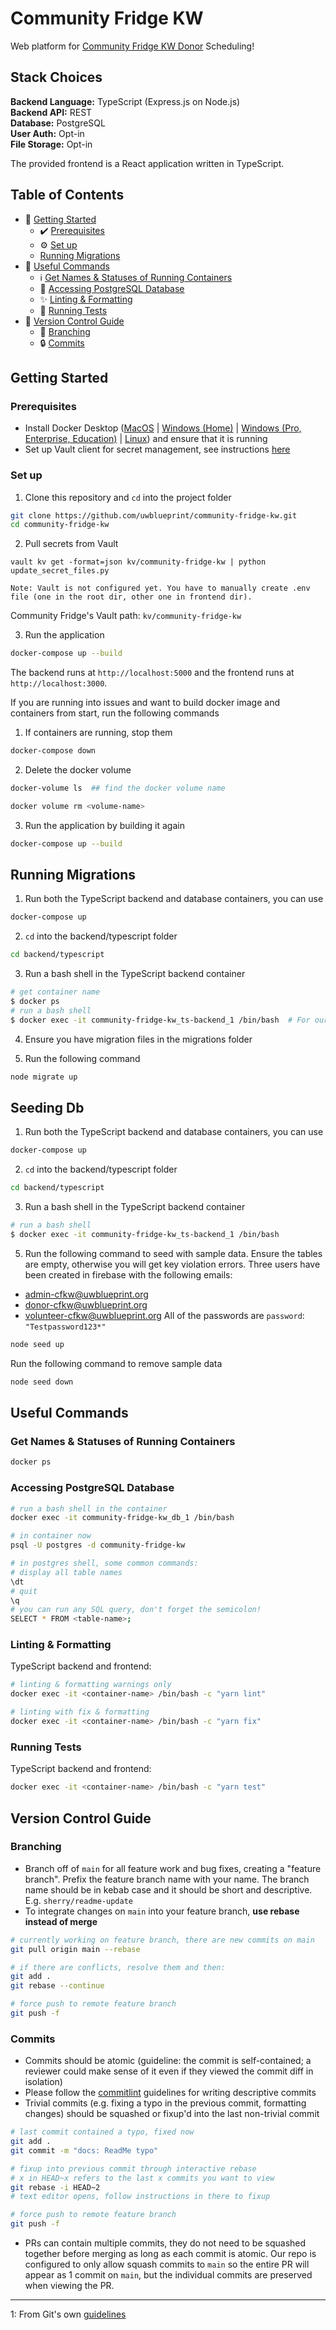 # Community Fridge KW

Web platform for [Community Fridge KW Donor](https://www.instagram.com/communityfridgekw/?hl=en) Scheduling!

## Stack Choices
**Backend Language:** TypeScript (Express.js on Node.js)<br>
**Backend API:** REST<br>
**Database:** PostgreSQL<br>
**User Auth:** Opt-in<br>
**File Storage:** Opt-in<br>

The provided frontend is a React application written in TypeScript.


## Table of Contents
* 👷 [Getting Started](#getting-started-internal-tools-developers)
  * ✔️ [Prerequisites](#prerequisites)
  * ⚙️ [Set up](#set-up)
  * [Running Migrations](#running-migrations)
* 🧰 [Useful Commands](#useful-commands)
  * ℹ️ [Get Names & Statuses of Running Containers](#get-names--statuses-of-running-containers)
  * 💽 [Accessing PostgreSQL Database](#accessing-postgresql-database)
  * ✨ [Linting & Formatting](#linting--formatting)
  * 🧪 [Running Tests](#running-tests)
* 🌳 [Version Control Guide](#version-control-guide)
  * 🌿 [Branching](#branching)
  * 🔒 [Commits](#commits)


## Getting Started

### Prerequisites

* Install Docker Desktop ([MacOS](https://docs.docker.com/docker-for-mac/install/) | [Windows (Home)](https://docs.docker.com/docker-for-windows/install-windows-home/) | [Windows (Pro, Enterprise, Education)](https://docs.docker.com/docker-for-windows/install/) | [Linux](https://docs.docker.com/engine/install/#server)) and ensure that it is running
* Set up Vault client for secret management, see instructions [here](https://www.notion.so/uwblueprintexecs/Secret-Management-2d5b59ef0987415e93ec951ce05bf03e)


### Set up

1. Clone this repository and `cd` into the project folder
```bash
git clone https://github.com/uwblueprint/community-fridge-kw.git
cd community-fridge-kw
```
2. Pull secrets from Vault
```
vault kv get -format=json kv/community-fridge-kw | python update_secret_files.py

Note: Vault is not configured yet. You have to manually create .env file (one in the root dir, other one in frontend dir).
```

Community Fridge's Vault path: `kv/community-fridge-kw`

3. Run the application
```bash
docker-compose up --build
```

The backend runs at `http://localhost:5000` and the frontend runs at `http://localhost:3000`.

If you are running into issues and want to build docker image and containers from start, run the following commands

1. If containers are running, stop them
```bash
docker-compose down
```

2. Delete the docker volume
```bash
docker-volume ls  ## find the docker volume name

docker volume rm <volume-name>   
```

3. Run the application by building it again
```bash
docker-compose up --build
```

## Running Migrations

1. Run both the TypeScript backend and database containers, you can use 
```bash
docker-compose up
```
2. `cd` into the backend/typescript folder
```bash
cd backend/typescript
```

3. Run a bash shell in the TypeScript backend container
```bash
# get container name
$ docker ps
# run a bash shell
$ docker exec -it community-fridge-kw_ts-backend_1 /bin/bash  # For our project, typescript backend container name is community-fridge-kw_ts-backend_1. If you want to run a different container, replace community-fridge-kw_ts-backend_1 with the appropriate container name
```

4. Ensure you have migration files in the migrations folder

5. Run the following command
```bash
node migrate up
```

## Seeding Db

1. Run both the TypeScript backend and database containers, you can use 
```bash
docker-compose up
```
2. `cd` into the backend/typescript folder
```bash
cd backend/typescript
```

3. Run a bash shell in the TypeScript backend container
```bash
# run a bash shell
$ docker exec -it community-fridge-kw_ts-backend_1 /bin/bash
```

5. Run the following command to seed with sample data. Ensure the tables are empty, otherwise you will get key violation errors. 
Three users have been created in firebase with the following emails:
* admin-cfkw@uwblueprint.org
* donor-cfkw@uwblueprint.org
* volunteer-cfkw@uwblueprint.org
All of the passwords are `password`: `"Testpassword123*"`
```bash
node seed up
```
Run the following command to remove sample data
```bash
node seed down
```


## Useful Commands

### Get Names & Statuses of Running Containers
```bash
docker ps
```

### Accessing PostgreSQL Database

```bash
# run a bash shell in the container
docker exec -it community-fridge-kw_db_1 /bin/bash

# in container now
psql -U postgres -d community-fridge-kw

# in postgres shell, some common commands:
# display all table names
\dt
# quit
\q
# you can run any SQL query, don't forget the semicolon!
SELECT * FROM <table-name>;
```

### Linting & Formatting
TypeScript backend and frontend:
```bash
# linting & formatting warnings only
docker exec -it <container-name> /bin/bash -c "yarn lint"

# linting with fix & formatting
docker exec -it <container-name> /bin/bash -c "yarn fix"
```

### Running Tests
TypeScript backend and frontend:
```bash
docker exec -it <container-name> /bin/bash -c "yarn test"
```


## Version Control Guide

### Branching
* Branch off of `main` for all feature work and bug fixes, creating a "feature branch". Prefix the feature branch name with your name. The branch name should be in kebab case and it should be short and descriptive. E.g. `sherry/readme-update`
* To integrate changes on `main` into your feature branch, **use rebase instead of merge**

```bash
# currently working on feature branch, there are new commits on main
git pull origin main --rebase

# if there are conflicts, resolve them and then:
git add .
git rebase --continue

# force push to remote feature branch
git push -f
```

### Commits
* Commits should be atomic (guideline: the commit is self-contained; a reviewer could make sense of it even if they viewed the commit diff in isolation)
* Please follow the [commitlint](https://www.conventionalcommits.org/en/v1.0.0/) guidelines for writing descriptive commits
* Trivial commits (e.g. fixing a typo in the previous commit, formatting changes) should be squashed or fixup'd into the last non-trivial commit

```bash
# last commit contained a typo, fixed now
git add .
git commit -m "docs: ReadMe typo"

# fixup into previous commit through interactive rebase
# x in HEAD~x refers to the last x commits you want to view
git rebase -i HEAD~2
# text editor opens, follow instructions in there to fixup

# force push to remote feature branch
git push -f
```

* PRs can contain multiple commits, they do not need to be squashed together before merging as long as each commit is atomic. Our repo is configured to only allow squash commits to `main` so the entire PR will appear as 1 commit on `main`, but the individual commits are preserved when viewing the PR.

---

1: From Git's own [guidelines](https://github.com/git/git/blob/311531c9de557d25ac087c1637818bd2aad6eb3a/Documentation/SubmittingPatches#L139-L145)
